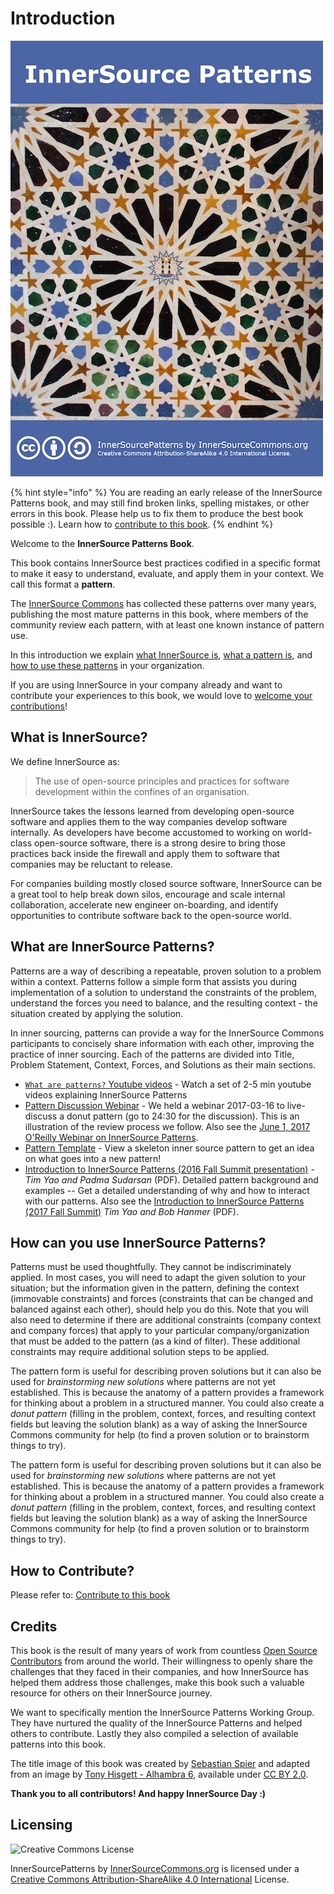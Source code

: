 # Introduction

<img src="./innersource-patterns-book-cover.jpg" title="InnerSource Patterns">

{% hint style="info" %}
You are reading an early release of the InnerSource Patterns book, and may still find broken links, spelling mistakes, or other errors in this book.
Please help us to fix them to produce the best book possible :). Learn how to [contribute to this book](../book/contribute-to-this-book.md).
{% endhint %}

Welcome to the **InnerSource Patterns Book**.

This book contains InnerSource best practices codified in a specific format to make it easy to understand, evaluate, and apply them in your context. We call this format a **pattern**.

The [InnerSource Commons](http://innersourcecommons.org) has collected these patterns over many years, publishing the most mature patterns in this book, where members of the community review each pattern, with at least one known instance of pattern use.

In this introduction we explain [what InnerSource is](#what-is-innersource), [what a pattern is](#what-are-innersource-patterns), and [how to use these patterns](#how-can-you-use-innersource-patterns) in your organization.

If you are using InnerSource in your company already and want to contribute your experiences to this book, we would love to [welcome your contributions](../book/contribute-to-this-book.md)!

## What is InnerSource?

We define InnerSource as:

> The use of open-source principles and practices for software development within the confines of an organisation.

InnerSource takes the lessons learned from developing open-source software and applies them to the way companies develop software internally. As developers have become accustomed to working on world-class open-source software, there is a strong desire to bring those practices back inside the firewall and apply them to software that companies may be reluctant to release.

For companies building mostly closed source software, InnerSource can be a great tool to help break down silos, encourage and scale internal collaboration, accelerate new engineer on-boarding, and identify opportunities to contribute software back to the open-source world.

## What are InnerSource Patterns?

Patterns are a way of describing a repeatable, proven solution to a problem within a context. Patterns follow a simple form that assists you during implementation of a solution to understand the constraints of the problem, understand the forces you need to balance, and the resulting context - the situation created by applying the solution.

In inner sourcing, patterns can provide a way for the InnerSource Commons participants to concisely share information with each other, improving the practice of inner sourcing. Each of the patterns are divided into Title, Problem Statement, Context, Forces, and Solutions as their main sections.

* [`What are patterns?` Youtube videos](http://bit.ly/innersource_patterns_videos) - Watch a set of 2-5 min youtube videos explaining InnerSource Patterns
* [Pattern Discussion Webinar](https://youtu.be/i-0IVhfRVFU) - We held a webinar 2017-03-16 to live-discuss a donut pattern (go to 24:30 for the discussion). This is an illustration of the review process we follow. Also see the [June 1, 2017 O'Reilly Webinar on InnerSource Patterns](http://www.oreilly.com/pub/e/3884).
* [Pattern Template](../meta/pattern-template.md) - View a skeleton inner source pattern to get an idea on what goes into a new pattern!
* [Introduction to InnerSource Patterns (2016 Fall Summit presentation)](https://drive.google.com/open?id=0B7_9iQb93uBQbnlkdHNuUGhpTXc) - *Tim Yao and Padma Sudarsan* (PDF). Detailed pattern background and examples -- Get a detailed understanding of why and how to interact with our patterns. Also see the [Introduction to InnerSource Patterns (2017 Fall Summit)](https://drive.google.com/open?id=0B7_9iQb93uBQWmYwMFpyaGh4OFU) *Tim Yao and Bob Hanmer* (PDF).

## How can you use InnerSource Patterns?

Patterns must be used thoughtfully. They cannot be indiscriminately applied. In most cases, you will need to adapt the given solution to your situation; but the information given in the pattern, defining the context (immovable constraints) and forces (constraints that can be changed and balanced against each other), should help you do this. Note that you will also need to determine if there are additional constraints (company context and company forces) that apply to your particular company/organization that must be added to the pattern (as a kind of filter). These additional constraints may require additional solution steps to be applied.

The pattern form is useful for describing proven solutions but it can also be used for *brainstorming new solutions* where patterns are not yet established. This is because the anatomy of a pattern provides a framework for thinking about a problem in a structured manner. You could also create a *donut pattern* (filling in the problem, context, forces, and resulting context fields but leaving the solution blank) as a way of asking the InnerSource Commons community for help (to find a proven solution or to brainstorm things to try).

The pattern form is useful for describing proven solutions but it can also be used for *brainstorming new solutions* where patterns are not yet established. This is because the anatomy of a pattern provides a framework for thinking about a problem in a structured manner. You could also create a *donut pattern* (filling in the problem, context, forces, and resulting context fields but leaving the solution blank) as a way of asking the InnerSource Commons community for help (to find a proven solution or to brainstorm things to try).
## How to Contribute?

Please refer to: [Contribute to this book](./contribute-to-this-book.md)

## Credits

This book is the result of many years of work from countless [Open Source Contributors](https://github.com/InnerSourceCommons/InnerSourcePatterns/graphs/contributors) from around the world. Their willingness to openly share the challenges that they faced in their companies, and how InnerSource has helped them address those challenges, make this book such a valuable resource for others on their InnerSource journey.

We want to specifically mention the InnerSource Patterns Working Group. They have nurtured the quality of the InnerSource Patterns and helped others to contribute. Lastly they also compiled a selection of available patterns into this book.

The title image of this book was created by [Sebastian Spier](https://spier.hu) and adapted from an image by [Tony Hisgett - Alhambra 6](https://www.flickr.com/photos/hisgett/29345405788/), available under [CC BY 2.0](https://creativecommons.org/licenses/by/2.0/).

 **Thank you to all contributors! And happy InnerSource Day :)**

## Licensing

![Creative Commons License](https://i.creativecommons.org/l/by-sa/4.0/88x31.png)

InnerSourcePatterns by [InnerSourceCommons.org](http://innersourcecommons.org) is licensed under a [Creative Commons Attribution-ShareAlike 4.0 International](http://creativecommons.org/licenses/by-sa/4.0/) License.
